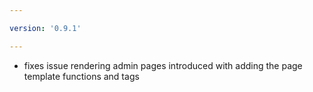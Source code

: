 ```yaml
---

version: '0.9.1'

---
```


- fixes issue rendering admin pages introduced with adding the page template functions and tags